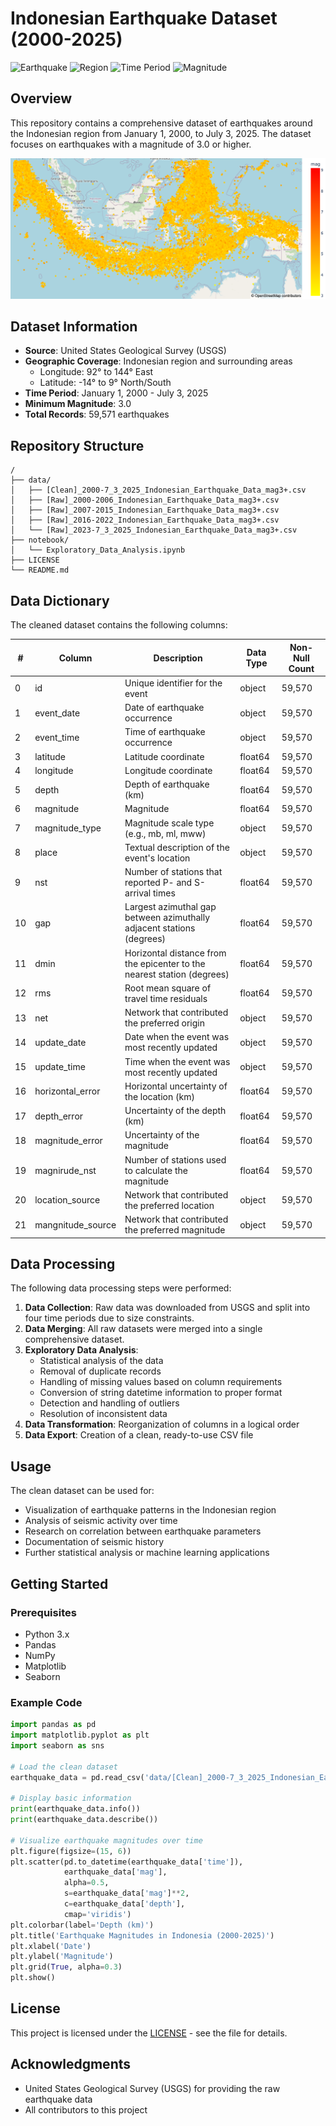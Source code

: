 # Indonesian Earthquake Dataset (2000-2025)

![Earthquake](https://img.shields.io/badge/Data-Earthquake-red)
![Region](https://img.shields.io/badge/Region-Indonesia-blue)
![Time Period](https://img.shields.io/badge/Time_Period-2000--2025-green)
![Magnitude](https://img.shields.io/badge/Magnitude-3.0%2B-orange)

## Overview

This repository contains a comprehensive dataset of earthquakes around the Indonesian region from January 1, 2000, to July 3, 2025. The dataset focuses on earthquakes with a magnitude of 3.0 or higher.

![Locations](Earthquake_Locations.png)

## Dataset Information

- **Source**: United States Geological Survey (USGS)
- **Geographic Coverage**: Indonesian region and surrounding areas
  - Longitude: 92° to 144° East
  - Latitude: -14° to 9° North/South
- **Time Period**: January 1, 2000 - July 3, 2025
- **Minimum Magnitude**: 3.0
- **Total Records**: 59,571 earthquakes

## Repository Structure

```
/
├── data/
│   ├── [Clean]_2000-7_3_2025_Indonesian_Earthquake_Data_mag3+.csv
│   ├── [Raw]_2000-2006_Indonesian_Earthquake_Data_mag3+.csv
│   ├── [Raw]_2007-2015_Indonesian_Earthquake_Data_mag3+.csv
│   ├── [Raw]_2016-2022_Indonesian_Earthquake_Data_mag3+.csv
│   └── [Raw]_2023-7_3_2025_Indonesian_Earthquake_Data_mag3+.csv
├── notebook/
│   └── Exploratory_Data_Analysis.ipynb
├── LICENSE
└── README.md
```

## Data Dictionary

The cleaned dataset contains the following columns:

| # | Column | Description | Data Type | Non-Null Count |
|---|--------|-------------|-----------|----------------|
| 0 | id | Unique identifier for the event | object | 59,570 |
| 1 | event_date | Date of earthquake occurrence | object | 59,570 |
| 2 | event_time | Time of earthquake occurrence | object | 59,570 |
| 3 | latitude | Latitude coordinate | float64 | 59,570 |
| 4 | longitude | Longitude coordinate | float64 | 59,570 |
| 5 | depth | Depth of earthquake (km) | float64 | 59,570 |
| 6 | magnitude | Magnitude | float64 | 59,570 |
| 7 | magnitude_type | Magnitude scale type (e.g., mb, ml, mww) | object | 59,570 |
| 8 | place | Textual description of the event's location | object | 59,570 |
| 9 | nst | Number of stations that reported P- and S-arrival times | float64 | 59,570 |
| 10 | gap | Largest azimuthal gap between azimuthally adjacent stations (degrees) | float64 | 59,570 |
| 11 | dmin | Horizontal distance from the epicenter to the nearest station (degrees) | float64 | 59,570 |
| 12 | rms | Root mean square of travel time residuals | float64 | 59,570 |
| 13 | net | Network that contributed the preferred origin | object | 59,570 |
| 14 | update_date | Date when the event was most recently updated | object | 59,570 |
| 15 | update_time | Time when the event was most recently updated | object | 59,570 |
| 16 | horizontal_error | Horizontal uncertainty of the location (km) | float64 | 59,570 |
| 17 | depth_error | Uncertainty of the depth (km) | float64 | 59,570 |
| 18 | magnitude_error | Uncertainty of the magnitude | float64 | 59,570 |
| 19 | magnirude_nst | Number of stations used to calculate the magnitude | float64 | 59,570 |
| 20 | location_source | Network that contributed the preferred location | object | 59,570 |
| 21 | mangnitude_source | Network that contributed the preferred magnitude | object | 59,570 |





## Data Processing

The following data processing steps were performed:

1. **Data Collection**: Raw data was downloaded from USGS and split into four time periods due to size constraints.
2. **Data Merging**: All raw datasets were merged into a single comprehensive dataset.
3. **Exploratory Data Analysis**:
   - Statistical analysis of the data
   - Removal of duplicate records
   - Handling of missing values based on column requirements
   - Conversion of string datetime information to proper format
   - Detection and handling of outliers
   - Resolution of inconsistent data
4. **Data Transformation**: Reorganization of columns in a logical order
5. **Data Export**: Creation of a clean, ready-to-use CSV file

## Usage

The clean dataset can be used for:
- Visualization of earthquake patterns in the Indonesian region
- Analysis of seismic activity over time
- Research on correlation between earthquake parameters
- Documentation of seismic history
- Further statistical analysis or machine learning applications

## Getting Started

### Prerequisites
- Python 3.x
- Pandas
- NumPy
- Matplotlib
- Seaborn

### Example Code
```python
import pandas as pd
import matplotlib.pyplot as plt
import seaborn as sns

# Load the clean dataset
earthquake_data = pd.read_csv('data/[Clean]_2000-7_3_2025_Indonesian_Earthquake_Data_mag3+.csv')

# Display basic information
print(earthquake_data.info())
print(earthquake_data.describe())

# Visualize earthquake magnitudes over time
plt.figure(figsize=(15, 6))
plt.scatter(pd.to_datetime(earthquake_data['time']), 
            earthquake_data['mag'], 
            alpha=0.5, 
            s=earthquake_data['mag']**2, 
            c=earthquake_data['depth'], 
            cmap='viridis')
plt.colorbar(label='Depth (km)')
plt.title('Earthquake Magnitudes in Indonesia (2000-2025)')
plt.xlabel('Date')
plt.ylabel('Magnitude')
plt.grid(True, alpha=0.3)
plt.show()
```

## License

This project is licensed under the [LICENSE](LICENSE) - see the file for details.

## Acknowledgments

- United States Geological Survey (USGS) for providing the raw earthquake data
- All contributors to this project
